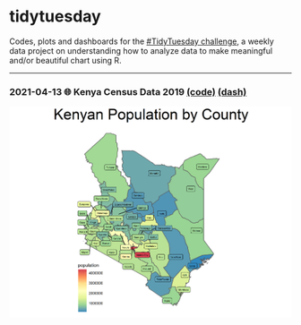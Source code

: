 # tidytuesday
Codes, plots and dashboards for the [#TidyTuesday challenge](https://github.com/rfordatascience/tidytuesday), a weekly data project on understanding how to analyze data to make meaningful and/or beautiful chart using R.

---
### 2021-04-13 🌐 Kenya Census Data 2019 [(code)](https://github.com/AntonyRono/tidytuesday/blob/main/2021-04-13_Kenya_Census_Data/2021_04_13_tidy_tuesday.Rmd) [(dash)](https://github.com/AntonyRono/tidytuesday/blob/main/2021-04-13_Kenya_Census_Data/2021_04_13_tidy_tuesday_dashboard.Rmd)

![./plots/kenya_census.png](https://github.com/AntonyRono/tidytuesday/blob/main/plots/kenya_census.png)